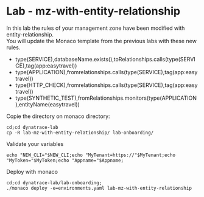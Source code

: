 #  Lab - mz-with-entity-relationship

In this lab the rules of your management zone have been modified with entity-relationship.  
You will update the Monaco template from the previous labs with these new rules.   
- type(SERVICE),databaseName.exists(),toRelationships.calls(type(SERVICE),tag(app:easytravel<xx>))  
- type(APPLICATION),fromrelationships.calls(type(SERVICE),tag(app:easytravel<xx>))  
- type(HTTP_CHECK),fromrelationships.calls(type(SERVICE),tag(app:easytravel<xx>))  
- type(SYNTHETIC_TEST),fromRelationships.monitors(type(APPLICATION),entityName(easytravel<xx>))  

Copie the directory on monaco directory:  

    cd;cd dynatrace-lab
    cp -R lab-mz-with-entity-relationship/ lab-onboarding/
	   
Validate your variables  

    echo "NEW_CLI="$NEW_CLI;echo "MyTenant=https://"$MyTenant;echo "MyToken="$MyToken;echo "Appname="$Appname;
		   
Deploy with monaco  

    cd;cd dynatrace-lab/lab-onboarding;
    ./monaco deploy -e=environments.yaml lab-mz-with-entity-relationship

